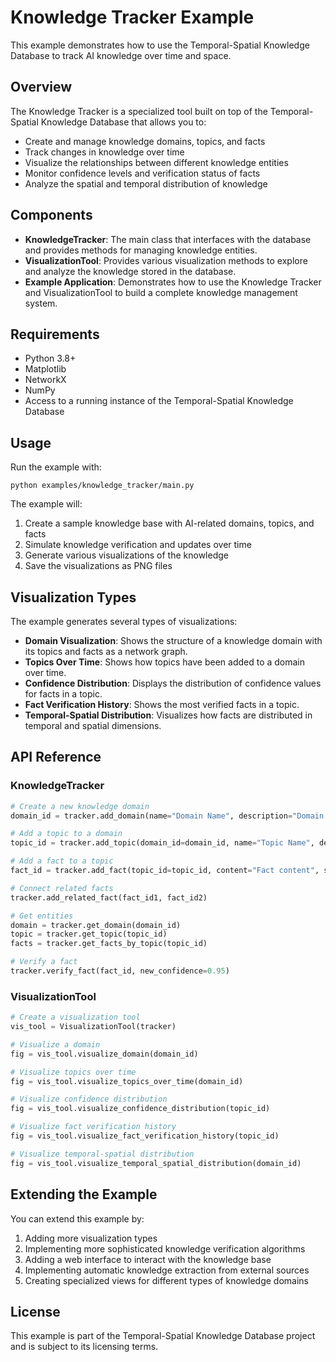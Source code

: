 # Knowledge Tracker Example

This example demonstrates how to use the Temporal-Spatial Knowledge Database to track AI knowledge over time and space.

## Overview

The Knowledge Tracker is a specialized tool built on top of the Temporal-Spatial Knowledge Database that allows you to:

- Create and manage knowledge domains, topics, and facts
- Track changes in knowledge over time
- Visualize the relationships between different knowledge entities
- Monitor confidence levels and verification status of facts
- Analyze the spatial and temporal distribution of knowledge

## Components

- **KnowledgeTracker**: The main class that interfaces with the database and provides methods for managing knowledge entities.
- **VisualizationTool**: Provides various visualization methods to explore and analyze the knowledge stored in the database.
- **Example Application**: Demonstrates how to use the Knowledge Tracker and VisualizationTool to build a complete knowledge management system.

## Requirements

- Python 3.8+
- Matplotlib
- NetworkX
- NumPy
- Access to a running instance of the Temporal-Spatial Knowledge Database

## Usage

Run the example with:

```
python examples/knowledge_tracker/main.py
```

The example will:

1. Create a sample knowledge base with AI-related domains, topics, and facts
2. Simulate knowledge verification and updates over time
3. Generate various visualizations of the knowledge
4. Save the visualizations as PNG files

## Visualization Types

The example generates several types of visualizations:

- **Domain Visualization**: Shows the structure of a knowledge domain with its topics and facts as a network graph.
- **Topics Over Time**: Shows how topics have been added to a domain over time.
- **Confidence Distribution**: Displays the distribution of confidence values for facts in a topic.
- **Fact Verification History**: Shows the most verified facts in a topic.
- **Temporal-Spatial Distribution**: Visualizes how facts are distributed in temporal and spatial dimensions.

## API Reference

### KnowledgeTracker

```python
# Create a new knowledge domain
domain_id = tracker.add_domain(name="Domain Name", description="Domain Description")

# Add a topic to a domain
topic_id = tracker.add_topic(domain_id=domain_id, name="Topic Name", description="Topic Description")

# Add a fact to a topic
fact_id = tracker.add_fact(topic_id=topic_id, content="Fact content", source="Source", confidence=0.9)

# Connect related facts
tracker.add_related_fact(fact_id1, fact_id2)

# Get entities
domain = tracker.get_domain(domain_id)
topic = tracker.get_topic(topic_id)
facts = tracker.get_facts_by_topic(topic_id)

# Verify a fact
tracker.verify_fact(fact_id, new_confidence=0.95)
```

### VisualizationTool

```python
# Create a visualization tool
vis_tool = VisualizationTool(tracker)

# Visualize a domain
fig = vis_tool.visualize_domain(domain_id)

# Visualize topics over time
fig = vis_tool.visualize_topics_over_time(domain_id)

# Visualize confidence distribution
fig = vis_tool.visualize_confidence_distribution(topic_id)

# Visualize fact verification history
fig = vis_tool.visualize_fact_verification_history(topic_id)

# Visualize temporal-spatial distribution
fig = vis_tool.visualize_temporal_spatial_distribution(domain_id)
```

## Extending the Example

You can extend this example by:

1. Adding more visualization types
2. Implementing more sophisticated knowledge verification algorithms
3. Adding a web interface to interact with the knowledge base
4. Implementing automatic knowledge extraction from external sources
5. Creating specialized views for different types of knowledge domains

## License

This example is part of the Temporal-Spatial Knowledge Database project and is subject to its licensing terms. 
